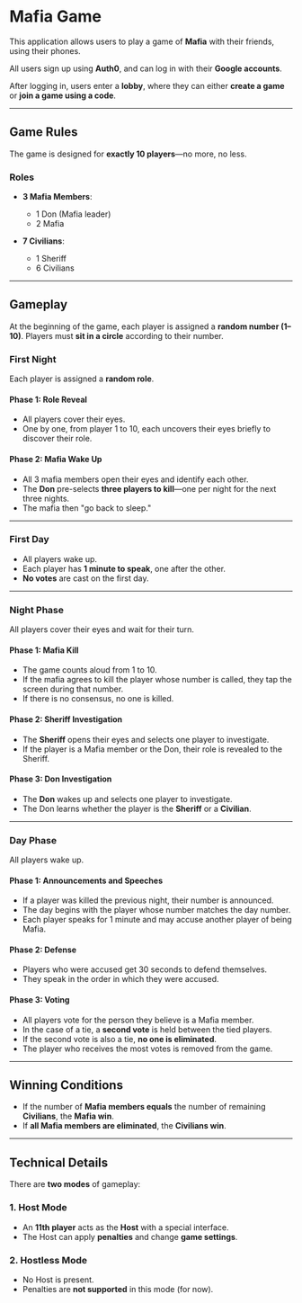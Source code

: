 # Mafia Game

This application allows users to play a game of **Mafia** with their friends, using their phones.

All users sign up using **Auth0**, and can log in with their **Google accounts**.

After logging in, users enter a **lobby**, where they can either **create a game** or **join a game using a code**.

---

## Game Rules

The game is designed for **exactly 10 players**—no more, no less.

### Roles

- **3 Mafia Members**:
  - 1 Don (Mafia leader)
  - 2 Mafia

- **7 Civilians**:
  - 1 Sheriff
  - 6 Civilians

---

## Gameplay

At the beginning of the game, each player is assigned a **random number (1–10)**. Players must **sit in a circle** according to their number.

### First Night

Each player is assigned a **random role**.

#### Phase 1: Role Reveal

- All players cover their eyes.
- One by one, from player 1 to 10, each uncovers their eyes briefly to discover their role.

#### Phase 2: Mafia Wake Up

- All 3 mafia members open their eyes and identify each other.
- The **Don** pre-selects **three players to kill**—one per night for the next three nights.
- The mafia then "go back to sleep."

---

### First Day

- All players wake up.
- Each player has **1 minute to speak**, one after the other.
- **No votes** are cast on the first day.

---

### Night Phase

All players cover their eyes and wait for their turn.

#### Phase 1: Mafia Kill

- The game counts aloud from 1 to 10.
- If the mafia agrees to kill the player whose number is called, they tap the screen during that number.
- If there is no consensus, no one is killed.

#### Phase 2: Sheriff Investigation

- The **Sheriff** opens their eyes and selects one player to investigate.
- If the player is a Mafia member or the Don, their role is revealed to the Sheriff.

#### Phase 3: Don Investigation

- The **Don** wakes up and selects one player to investigate.
- The Don learns whether the player is the **Sheriff** or a **Civilian**.

---

### Day Phase

All players wake up.

#### Phase 1: Announcements and Speeches

- If a player was killed the previous night, their number is announced.
- The day begins with the player whose number matches the day number.
- Each player speaks for 1 minute and may accuse another player of being Mafia.

#### Phase 2: Defense

- Players who were accused get 30 seconds to defend themselves.
- They speak in the order in which they were accused.

#### Phase 3: Voting

- All players vote for the person they believe is a Mafia member.
- In the case of a tie, a **second vote** is held between the tied players.
- If the second vote is also a tie, **no one is eliminated**.
- The player who receives the most votes is removed from the game.

---

## Winning Conditions

- If the number of **Mafia members equals** the number of remaining **Civilians**, the **Mafia win**.
- If **all Mafia members are eliminated**, the **Civilians win**.

---

## Technical Details

There are **two modes** of gameplay:

### 1. Host Mode
- An **11th player** acts as the **Host** with a special interface.
- The Host can apply **penalties** and change **game settings**.

### 2. Hostless Mode
- No Host is present.
- Penalties are **not supported** in this mode (for now).
